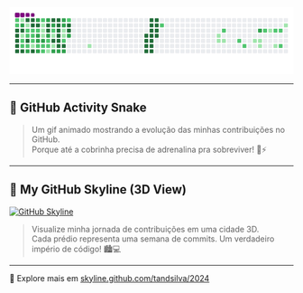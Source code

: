 <p align="center">
  <img src="https://github.com/tandsilva/tandsilva/blob/output/github-contribution-grid-snake.gif" alt="snake gif" />
</p>

---

## 🐍 GitHub Activity Snake

> Um gif animado mostrando a evolução das minhas contribuições no GitHub.  
> Porque até a cobrinha precisa de adrenalina pra sobreviver! 🐍⚡

---

## 🌇 My GitHub Skyline (3D View)

[![GitHub Skyline](https://github.com/tandsilva/tandsilva/raw/main/assets/skyline.gif)](https://skyline.github.com/tandsilva/2024)

> Visualize minha jornada de contribuições em uma cidade 3D.  
> Cada prédio representa uma semana de commits. Um verdadeiro império de código! 🏙️💻

---

🔗 Explore mais em [skyline.github.com/tandsilva/2024](https://skyline.github.com/tandsilva/2024)
